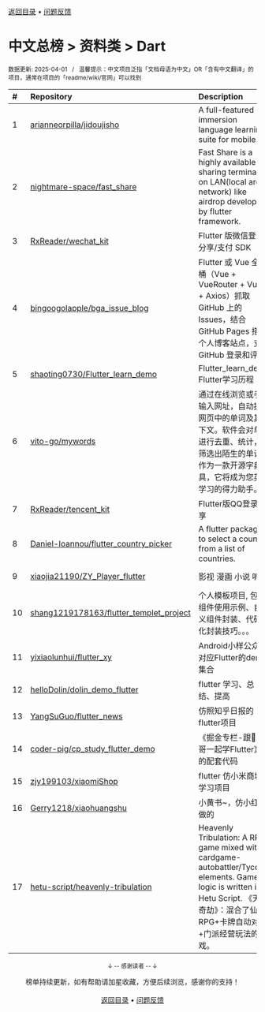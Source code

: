 <a href="https://gitee.com/GrowingGit/GitHub-Chinese-Top-Charts#github中文排行榜">返回目录</a> • <a href="/content/docs/feedback.md">问题反馈</a>

# 中文总榜 > 资料类 > Dart
<sub>数据更新: 2025-04-01&nbsp;&nbsp;&nbsp;/&nbsp;&nbsp;&nbsp;温馨提示：中文项目泛指「文档母语为中文」OR「含有中文翻译」的项目，通常在项目的「readme/wiki/官网」可以找到</sub>

|#|Repository|Description|Stars|Updated|
|:-|:-|:-|:-|:-|
|1|[arianneorpilla/jidoujisho](https://github.com/arianneorpilla/jidoujisho)|A full-featured immersion language learning suite for mobile.|1173|2025-03-14|
|2|[nightmare-space/fast_share](https://github.com/nightmare-space/fast_share)|Fast Share is a highly available file sharing terminal on LAN(local area network) like airdrop developed by flutter framework.|942|2025-01-22|
|3|[RxReader/wechat_kit](https://github.com/RxReader/wechat_kit)|Flutter 版微信登录/分享/支付 SDK|754|2024-11-21|
|4|[bingoogolapple/bga_issue_blog](https://github.com/bingoogolapple/bga_issue_blog)|Flutter 或 Vue 全家桶（Vue + VueRouter + Vuex + Axios）抓取 GitHub 上的 Issues，结合 GitHub Pages 搭建个人博客站点，支持 GitHub 登录和评论|272|2024-12-10|
|5|[shaoting0730/Flutter_learn_demo](https://github.com/shaoting0730/Flutter_learn_demo)|Flutter_learn_demo  Flutter学习历程|265|2025-03-26|
|6|[vito-go/mywords](https://github.com/vito-go/mywords)|通过在线浏览或手动输入网址，自动提取网页中的单词及其上下文。软件会对单词进行去重、统计，并筛选出陌生的单词。作为一款开源字典工具，它将成为您英语学习的得力助手。|255|2025-03-07|
|7|[RxReader/tencent_kit](https://github.com/RxReader/tencent_kit)|Flutter版QQ登录/分享|248|2024-12-11|
|8|[Daniel-Ioannou/flutter_country_picker](https://github.com/Daniel-Ioannou/flutter_country_picker)|A flutter package to select a country from a list of countries.|137|2025-03-12|
|9|[xiaojia21190/ZY_Player_flutter](https://github.com/xiaojia21190/ZY_Player_flutter)|影视 漫画 小说 听书 |128|2025-02-25|
|10|[shang1219178163/flutter_templet_project](https://github.com/shang1219178163/flutter_templet_project)| 个人模板项目, 包含组件使用示例、自定义组件封装、代码优化封装技巧。。。|85|2025-03-27|
|11|[yixiaolunhui/flutter_xy](https://github.com/yixiaolunhui/flutter_xy)|Android小样公众号对应Flutter的demo集合|73|2024-10-11|
|12|[helloDolin/dolin_demo_flutter](https://github.com/helloDolin/dolin_demo_flutter)|flutter 学习、总结、提高|13|2025-02-28|
|13|[YangSuGuo/flutter_news](https://github.com/YangSuGuo/flutter_news)|仿照知乎日报的flutter项目|9|2024-11-10|
|14|[coder-pig/cp_study_flutter_demo](https://github.com/coder-pig/cp_study_flutter_demo)|《掘金专栏-跟🤡杰哥一起学Flutter》的配套代码|6|2025-01-20|
|15|[zjy199103/xiaomiShop](https://github.com/zjy199103/xiaomiShop)|flutter 仿小米商城学习项目|5|2024-12-26|
|16|[Gerry1218/xiaohuangshu](https://github.com/Gerry1218/xiaohuangshu)|小黄书~，仿小红书做的|5|2025-01-06|
|17|[hetu-script/heavenly-tribulation](https://github.com/hetu-script/heavenly-tribulation)|Heavenly Tribulation: A RPG game mixed with cardgame-autobattler/Tycoon elements. Game logic is written in Hetu Script. 《天道奇劫》：混合了仙侠RPG+卡牌自动对战+门派经营玩法的游戏。|5|2025-02-01|

<div align="center">
    <p><sub>↓ -- 感谢读者 -- ↓</sub></p>
    榜单持续更新，如有帮助请加星收藏，方便后续浏览，感谢你的支持！
</div>

<br/>

<div align="center"><a href="https://gitee.com/GrowingGit/GitHub-Chinese-Top-Charts#github中文排行榜">返回目录</a> • <a href="/content/docs/feedback.md">问题反馈</a></div>
